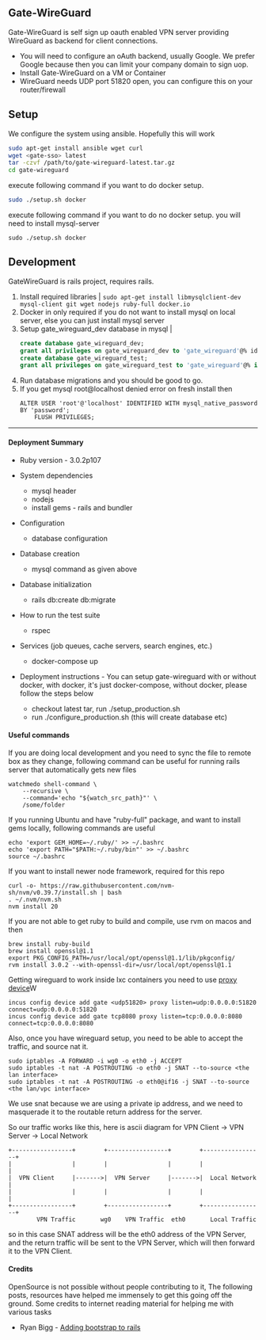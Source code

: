 ## Gate-WireGuard

Gate-WireGuard is self sign up oauth enabled VPN server providing WireGuard as backend for client connections.
    
* You will need to configure an oAuth backend, usually Google. We prefer Google because then you can limit your company domain to sign uop.
* Install Gate-WireGuard on a VM or Container
* WireGuard needs UDP port 51820 open, you can configure this on your router/firewall

## Setup

We configure the system using ansible. Hopefully this will work

````bash
sudo apt-get install ansible wget curl 
wget <gate-sso> latest 
tar -czvf /path/to/gate-wireguard-latest.tar.gz 
cd gate-wireguard
````
execute following command if you want to do docker setup.
````bash
sudo ./setup.sh docker
````
execute following command if you want to do no docker setup. you will need to install mysql-server
````shell
sudo ./setup.sh docker
````

## Development

GateWireGuard is rails project, requires rails.
1. Install required libraries 
   |
    ```sudo apt-get install libmysqlclient-dev mysql-client git wget nodejs ruby-full docker.io```
2. Docker in only required if you do not want to install mysql on local server, else you can just install mysql server
3. Setup gate_wireguard_dev database in mysql
    |
    ```sql
   create database gate_wireguard_dev;
   grant all privileges on gate_wireguard_dev to 'gate_wireguard'@% idenfied by 'gate_wireguard';
   create database gate_wireguard_test;
   grant all privileges on gate_wireguard_test to 'gate_wireguard'@% identified by 'gate_wireguard';
    ```
4. Run database migrations and you should be good to go.
5. If you get mysql root@localhost denied error on fresh install then
    ```sudo mysql -u root -p
   ALTER USER 'root'@'localhost' IDENTIFIED WITH mysql_native_password BY 'password';
        FLUSH PRIVILEGES;
    ```



---
#### Deployment Summary
* Ruby version - 3.0.2p107
* System dependencies
  * mysql header
  * nodejs
  * install gems - rails and bundler

* Configuration
  * database configuration

* Database creation
  * mysql command as given above

* Database initialization
  * rails db:create db:migrate

* How to run the test suite
  * rspec

* Services (job queues, cache servers, search engines, etc.)
  * docker-compose up

* Deployment instructions - You can setup gate-wireguard with or without docker, with docker, it's just docker-compose, without docker, please follow the steps below
  * checkout latest tar, run ./setup_production.sh
  * run ./configure_production.sh (this will create database etc)


#### Useful commands

If you are doing local development and you need to sync the file to remote box as they change, following command can be useful for running rails server that automatically gets new files

```shell
watchmedo shell-command \
    --recursive \
    --command='echo "${watch_src_path}"' \
    /some/folder
```

If you running Ubuntu and have "ruby-full" package, and want to install gems locally, following commands are useful

```shell
echo 'export GEM_HOME=~/.ruby/' >> ~/.bashrc
echo 'export PATH="$PATH:~/.ruby/bin"' >> ~/.bashrc
source ~/.bashrc
```

If you want to install newer node framework, required for this repo

```shell
curl -o- https://raw.githubusercontent.com/nvm-sh/nvm/v0.39.7/install.sh | bash
. ~/.nvm/nvm.sh
nvm install 20
```

If you are not able to get ruby to build and compile, use rvm on macos and then
    
```shell
brew install ruby-build
brew install openssl@1.1
export PKG_CONFIG_PATH=/usr/local/opt/openssl@1.1/lib/pkgconfig/
rvm install 3.0.2 --with-openssl-dir=/usr/local/opt/openssl@1.1
```

Getting wireguard to work inside lxc containers you need to use [proxy device](https://linuxcontainers.org/incus/docs/main/reference/devices_proxy/)W

```shell
incus config device add gate <udp51820> proxy listen=udp:0.0.0.0:51820 connect=udp:0.0.0.0:51820
incus config device add gate tcp8080 proxy listen=tcp:0.0.0.0:8080 connect=tcp:0.0.0.0:8080

```
    
Also, once you have wireguard setup, you need to be able to accept the traffic, and source nat it.

```shell
sudo iptables -A FORWARD -i wg0 -o eth0 -j ACCEPT
sudo iptables -t nat -A POSTROUTING -o eth0 -j SNAT --to-source <the lan interface>
sudo iptables -t nat -A POSTROUTING -o eth0@if16 -j SNAT --to-source <the lan/vpc interface>
```

We use snat because we are using a private ip address, and we need to masquerade it to the routable return address for the server.

So our traffic works like this, here is ascii diagram for VPN Client -> VPN Server -> Local Network

```
+-----------------+        +-----------------+        +-----------------+
|                 |        |                 |        |                 |
|  VPN Client     |------->|  VPN Server     |------->|  Local Network  |
|                 |        |                 |        |                 |
+-----------------+        +-----------------+        +-----------------+
        VPN Traffic       wg0    VPN Traffic  eth0       Local Traffic
```

so in this case SNAT address will be the eth0 address of the VPN Server, and the return traffic will be sent to the VPN Server, which will then forward it to the VPN Client.






#### Credits

OpenSource is not possible without people contributing to it, The following posts, resources have helped me immensely to get this going off the ground. Some credits to internet reading material for helping me with various tasks

* Ryan Bigg - [Adding bootstrap to rails](https://ryanbigg.com/2023/04/rails-7-bootstrap-css-javascript-with-esbuild) 

